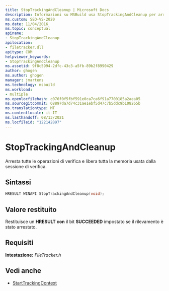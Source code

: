 ```yaml
---
title: StopTrackingAndCleanup | Microsoft Docs
description: Informazioni su MSBuild usa StopTrackingAndCleanup per arrestare tutto il rilevamento e liberare la memoria usata dalla sessione di rilevamento.
ms.custom: SEO-VS-2020
ms.date: 11/04/2016
ms.topic: conceptual
apiname:
- StopTrackingAndCleanup
apilocation:
- filetracker.dll
apitype: COM
helpviewer_keywords:
- StopTrackingAndCleanup
ms.assetid: 9f8c5994-2dfc-43c3-a5fb-89b2f8990429
author: ghogen
ms.author: ghogen
manager: jmartens
ms.technology: msbuild
ms.workload:
- multiple
ms.openlocfilehash: c076f0f5fbf591e0ca7ca6f91a7700185a2aea05
ms.sourcegitcommit: 68897da7d74c31ae1ebf5d47c7b5ddc9b108265b
ms.translationtype: MT
ms.contentlocale: it-IT
ms.lasthandoff: 08/13/2021
ms.locfileid: "122142897"
---
```

# <a name="stoptrackingandcleanup"></a>StopTrackingAndCleanup

Arresta tutte le operazioni di verifica e libera tutta la memoria usata dalla sessione di verifica.

## <a name="syntax"></a>Sintassi

```cpp
HRESULT WINAPI StopTrackingAndCleanup(void);
```

## <a name="return-value"></a>Valore restituito

 Restituisce un **HRESULT con** il bit **SUCCEEDED** impostato se il rilevamento è stato arrestato.

## <a name="requirements"></a>Requisiti

 **Intestazione:** *FileTracker.h*

## <a name="see-also"></a>Vedi anche

- [StartTrackingContext](../msbuild/starttrackingcontext.md)